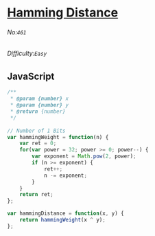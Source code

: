 # [Hamming Distance](https://leetcode.com/problems/hamming-distance/#/description)
###### No:`461`
###### Difficulty:`Easy`
## JavaScript


```js
/**
 * @param {number} x
 * @param {number} y
 * @return {number}
 */
 
// Number of 1 Bits
var hammingWeight = function(n) {
    var ret = 0;
    for(var power = 32; power >= 0; power--) {
        var exponent = Math.pow(2, power);
        if (n >= exponent) {
            ret++;
            n -= exponent;
        }
    }
    return ret;
};

var hammingDistance = function(x, y) {
    return hammingWeight(x ^ y);
};
```
